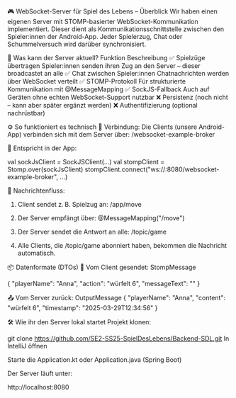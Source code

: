 🎮 WebSocket-Server für Spiel des Lebens – Überblick
Wir haben einen eigenen Server mit STOMP-basierter WebSocket-Kommunikation implementiert. Dieser dient als Kommunikationsschnittstelle zwischen den Spieler:innen der Android-App. Jeder Spielerzug, Chat oder Schummelversuch wird darüber synchronisiert.

🚀 Was kann der Server aktuell?
Funktion	Beschreibung
✅ Spielzüge übertragen	Spieler:innen senden ihren Zug an den Server – dieser broadcastet an alle
✅ Chat zwischen Spieler:innen	Chatnachrichten werden über WebSocket verteilt
✅ STOMP-Protokoll	Für strukturierte Kommunikation mit @MessageMapping
✅ SockJS-Fallback	Auch auf Geräten ohne echten WebSocket-Support nutzbar
❌ Persistenz	(noch nicht – kann aber später ergänzt werden)
❌ Authentifizierung	(optional nachrüstbar)


⚙️ So funktioniert es technisch
📡 Verbindung:
Die Clients (unsere Android-App) verbinden sich mit dem Server über:
/websocket-example-broker

📍 Entspricht in der App:

val sockJsClient = SockJSClient(...)
val stompClient = Stomp.over(sockJsClient)
stompClient.connect("ws://<SERVER-IP>:8080/websocket-example-broker", ...)

🔁 Nachrichtenfluss:
1. Client sendet z. B. Spielzug an:
/app/move

2. Der Server empfängt über:
@MessageMapping("/move")

3. Der Server sendet die Antwort an alle:
/topic/game

4. Alle Clients, die /topic/game abonniert haben, bekommen die Nachricht automatisch.


📦 Datenformate (DTOs)
📨 Vom Client gesendet: StompMessage

{
  "playerName": "Anna",
  "action": "würfelt 6",
  "messageText": ""
}

📤 Vom Server zurück: OutputMessage
{
  "playerName": "Anna",
  "content": "würfelt 6",
  "timestamp": "2025-03-29T12:34:56"
}



🛠️ Wie ihr den Server lokal startet
Projekt klonen:

git clone https://github.com/SE2-SS25-SpielDesLebens/Backend-SDL.git
In IntelliJ öffnen

Starte die Application.kt oder Application.java (Spring Boot)

Der Server läuft unter:

http://localhost:8080
